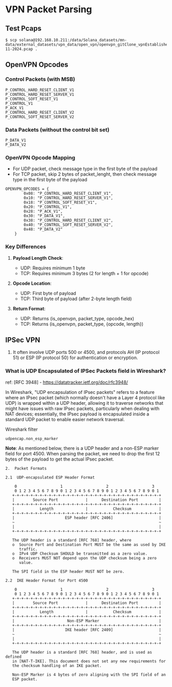 # VPN Packet Parsing

## Test Pcaps

```shell
$ scp solana@192.168.10.211:/data/Solana_datasets/mn-data/external_datasets/vpn_data/open_vpn/openvpn_gitClone_vpnEstablished_29-11-2024.pcap .
```

## OpenVPN Opcodes

### Control Packets (with MSB)

```shell
P_CONTROL_HARD_RESET_CLIENT_V1
P_CONTROL_HARD_RESET_SERVER_V1
P_CONTROL_SOFT_RESET_V1
P_CONTROL_V1
P_ACK_V1
P_CONTROL_HARD_RESET_CLIENT_V2
P_CONTROL_SOFT_RESET_SERVER_V2
```

### Data Packets (without the control bit set)
```shell
P_DATA_V1
P_DATA_V2
```

### OpenVPN Opcode Mapping

- For UDP packet, check message type in the first byte of the payload
- For TCP packet, skip 2 bytes of packet_lenght, then check message type in the first byte of the payload
```shell
OPENVPN_OPCODES = {
        0x08: "P_CONTROL_HARD_RESET_CLIENT_V1",
        0x10: "P_CONTROL_HARD_RESET_SERVER_V1",
        0x18: "P_CONTROL_SOFT_RESET_V1",
        0x20: "P_CONTROL_V1",
        0x28: "P_ACK_V1",
        0x30: "P_DATA_V1",
        0x38: "P_CONTROL_HARD_RESET_CLIENT_V2",
        0x40: "P_CONTROL_SOFT_RESET_SERVER_V2",
        0x48: "P_DATA_V2"
    }
```

### Key Differences

1. **Payload Length Check**:
   - UDP: Requires minimum 1 byte
   - TCP: Requires minimum 3 bytes (2 for length + 1 for opcode)

2. **Opcode Location**:
   - UDP: First byte of payload
   - TCP: Third byte of payload (after 2-byte length field)

3. **Return Format**:
   - UDP: Returns (is_openvpn, packet_type, opcode_hex)
   - TCP: Returns (is_openvpn, packet_type, {opcode, length})


## IPSec VPN 
1. It often involve UDP ports 500 or 4500, and protocols AH (IP protocol 51) or ESP (IP protocol 50) for authentication or encryption.

### What is UDP Encapsulated of IPSec Packets field in Wireshark?

ref: [RFC 3948] - https://datatracker.ietf.org/doc/rfc3948/

In Wireshark, "UDP encapsulation of IPsec packets" refers to a feature where an IPsec packet (which normally doesn't have a Layer 4 protocol like UDP) is wrapped within a UDP header, allowing it to traverse networks that might have issues with raw IPsec packets, particularly when dealing with NAT devices; essentially, the IPsec payload is encapsulated inside a standard UDP packet to enable easier network traversal. 


Wireshark filter 

```
udpencap.non_esp_marker
```
**Note**: As mentioned below, there is a UDP header and a non-ESP marker field for port 4500.
When parsing the packet, we need to drop the first 12 bytes of the payload to get the actual IPsec packet.

```
2.  Packet Formats

2.1  UDP-encapsulated ESP Header Format

    0                   1                   2                   3
    0 1 2 3 4 5 6 7 8 9 0 1 2 3 4 5 6 7 8 9 0 1 2 3 4 5 6 7 8 9 0 1
   +-+-+-+-+-+-+-+-+-+-+-+-+-+-+-+-+-+-+-+-+-+-+-+-+-+-+-+-+-+-+-+-+
   |        Source Port            |      Destination Port         |
   +-+-+-+-+-+-+-+-+-+-+-+-+-+-+-+-+-+-+-+-+-+-+-+-+-+-+-+-+-+-+-+-+
   |           Length              |           Checksum            |
   +-+-+-+-+-+-+-+-+-+-+-+-+-+-+-+-+-+-+-+-+-+-+-+-+-+-+-+-+-+-+-+-+
   |                      ESP header [RFC 2406]                    |
   ~                                                               ~
   |                                                               |
   +-+-+-+-+-+-+-+-+-+-+-+-+-+-+-+-+-+-+-+-+-+-+-+-+-+-+-+-+-+-+-+-+

   The UDP header is a standard [RFC 768] header, where
   o  Source Port and Destination Port MUST be the same as used by IKE
      traffic.
   o  IPv4 UDP Checksum SHOULD be transmitted as a zero value.
   o  Receivers MUST NOT depend upon the UDP checksum being a zero
      value.

   The SPI field in the ESP header MUST NOT be zero.

2.2  IKE Header Format for Port 4500

    0                   1                   2                   3
    0 1 2 3 4 5 6 7 8 9 0 1 2 3 4 5 6 7 8 9 0 1 2 3 4 5 6 7 8 9 0 1
   +-+-+-+-+-+-+-+-+-+-+-+-+-+-+-+-+-+-+-+-+-+-+-+-+-+-+-+-+-+-+-+-+
   |        Source Port            |      Destination Port         |
   +-+-+-+-+-+-+-+-+-+-+-+-+-+-+-+-+-+-+-+-+-+-+-+-+-+-+-+-+-+-+-+-+
   |           Length              |           Checksum            |
   +-+-+-+-+-+-+-+-+-+-+-+-+-+-+-+-+-+-+-+-+-+-+-+-+-+-+-+-+-+-+-+-+
   |                       Non-ESP Marker                          |
   +-+-+-+-+-+-+-+-+-+-+-+-+-+-+-+-+-+-+-+-+-+-+-+-+-+-+-+-+-+-+-+-+
   |                      IKE header [RFC 2409]                    |
   ~                                                               ~
   |                                                               |
   +-+-+-+-+-+-+-+-+-+-+-+-+-+-+-+-+-+-+-+-+-+-+-+-+-+-+-+-+-+-+-+-+

   The UDP header is a standard [RFC 768] header, and is used as defined
   in [NAT-T-IKE]. This document does not set any new requirements for
   the checksum handling of an IKE packet.

   Non-ESP Marker is 4 bytes of zero aligning with the SPI field of an
   ESP packet.
```